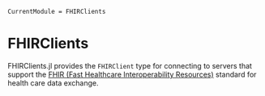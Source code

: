 ```@meta
CurrentModule = FHIRClients
```

# FHIRClients

FHIRClients.jl provides the `FHIRClient` type for connecting to servers that
support the [FHIR (Fast Healthcare Interoperability Resources)](https://hl7.org/fhir/)
standard for health care data exchange.
